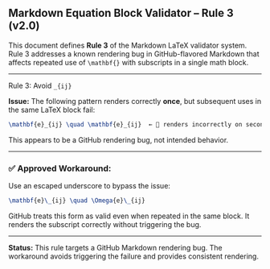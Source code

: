 
## Markdown Equation Block Validator – Rule 3 (v2.0)

This document defines **Rule 3** of the Markdown LaTeX validator system. Rule 3 addresses a known rendering bug in GitHub-flavored Markdown that affects repeated use of `\mathbf{}` with subscripts in a single math block.

---

Rule 3: Avoid `_{ij}`

**Issue:**
The following pattern renders correctly **once**, but subsequent uses in the same LaTeX block fail:
```latex
\mathbf{e}_{ij} \quad \mathbf{e}_{ij}  ← 🚫 renders incorrectly on second use
```

This appears to be a GitHub rendering bug, not intended behavior.

---

### ✅ Approved Workaround:
Use an escaped underscore to bypass the issue:
```latex
\mathbf{e}\_{ij} \quad \Omega{e}\_{ij}
```
GitHub treats this form as valid even when repeated in the same block. It renders the subscript correctly without triggering the bug.

---

**Status:** This rule targets a GitHub Markdown rendering bug. The workaround avoids triggering the failure and provides consistent rendering.
